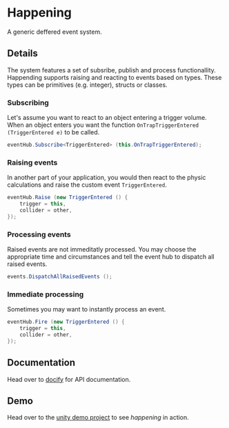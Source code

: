 # Happening

A generic deffered event system.

## Details

The system features a set of subsribe, publish and process functionallity. Happending supports raising and reacting to events based on types. These types can be primitives (e.g. integer), structs or classes.

### Subscribing

Let's assume you want to react to an object entering a trigger volume. When an object enters you want the function ```OnTrapTriggerEntered (TriggerEntered e)``` to be called.

```c#
eventHub.Subscribe<TriggerEntered> (this.OnTrapTriggerEntered);
```

### Raising events

In another part of your application, you would then react to the physic calculations and raise the custom event ```TriggerEntered```.

```c#
eventHub.Raise (new TriggerEntered () {
    trigger = this,
    collider = other,
});
```

### Processing events

Raised events are not immeditatly processed. You may choose the appropriate time and circumstances and tell the event hub to dispatch all raised events.

```c#
events.DispatchAllRaisedEvents ();
```

### Immediate processing

Sometimes you may want to instantly process an event.

```c#
eventHub.Fire (new TriggerEntered () {
    trigger = this,
    collider = other,
});
```


## Documentation

Head over to [docify](https://www.docify.net/Doc/happening) for API documentation.

## Demo

Head over to the [unity demo project](https://github.com/BlurryRoots/happening-unity-demo) to see *happening* in action.